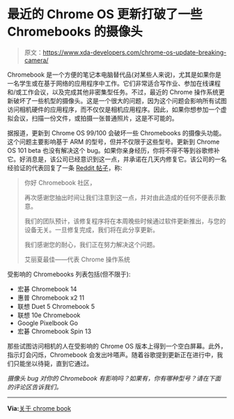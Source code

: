 # 最近的 Chrome OS 更新打破了一些 Chromebooks 的摄像头

> 原文：<https://www.xda-developers.com/chrome-os-update-breaking-camera/>

Chromebook 是一个方便的笔记本电脑替代品(对某些人来说)，尤其是如果你是一名学生或在基于网络的应用程序中工作。它们非常适合写作业、参加在线课程和/或工作会议，以及完成其他非密集型任务。不过，最近的 Chrome 操作系统更新破坏了一些机型的摄像头。这是一个很大的问题，因为这个问题会影响所有试图访问相机硬件的应用程序，而不仅仅是相机应用程序。因此，如果你想参加一个虚拟会议，扫描一份文件，或拍摄一张普通照片，这是不可能的。

据报道，更新到 Chrome OS 99/100 会破坏一些 Chromebooks 的摄像头功能。这个问题主要影响基于 ARM 的型号，但并不仅限于这些型号。更新到 Chrome OS 101 beta 也没有解决这个 bug。如果你亲身经历，你将不得不等到谷歌修补它。好消息是，该公司已经意识到这一点，并承诺在几天内修复它。该公司的一名经验证的代表回复了一条 [Reddit 帖子](https://www.reddit.com/r/chromeos/comments/tty7ra/fresh_lenovo_duet_5_camera_not_working_anymore/)，称:

> 你好 Chromebook 社区，
> 
> 再次感谢您抽出时间让我们注意到这一点，并对由此造成的任何不便表示歉意。
> 
> 我们的团队预计，该修复程序将在本周晚些时候通过软件更新推出，与您的设备无关。一旦修复完成，我们将在此分享更新。
> 
> 我们感谢您的耐心，我们正在努力解决这个问题。
> 
> 艾丽夏最佳——代表 Chrome 操作系统

受影响的 Chromebooks 列表包括(但不限于):

*   宏碁 Chromebook 14
*   惠普 Chromebook x2 11
*   联想 Duet 5 Chromebook 5
*   联想 10e Chromebook
*   Google Pixelbook Go
*   宏碁 Chromebook Spin 13

那些试图访问相机的人在受影响的 Chrome OS 版本上得到一个空白屏幕。此外，指示灯会闪烁，Chromebook 会发出咔嗒声。随着谷歌提到更新正在进行中，我们只能坐以待毙，直到它通过。

*摄像头 bug 对你的 Chromebook 有影响吗？如果有，你有哪种型号？请在下面的评论区告诉我们。*

* * *

**Via:**[关于 chrome book](https://www.aboutchromebooks.com/news/some-chromebook-cameras-not-working-after-a-recent-chrome-os-update/)